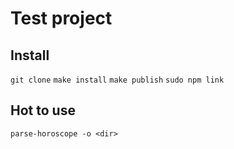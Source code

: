 # Test project
## Install
`git clone`
`make install`
`make publish`
`sudo npm link`

## Hot to use
`parse-horoscope -o <dir>`